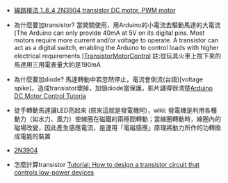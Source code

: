 * [線路接法 1_8_4 2N3904 transistor DC motor, PWM motor](https://github.com/iirobotti/imatran-voima/wiki/1_8_4-2N3904-transistor-DC-motor,-PWM-motor)

* 為什麼要加transistor? 當開關使用，用Arduino的小電流去驅動馬達的大電流 (The Arduino can only provide 40mA at 5V on its digital pins. Most motors require more current and/or voltage to operate. A transistor can act as a digital switch, enabling the Arduino to control loads with higher electrical requirements.)[TransistorMotorControl](https://www.arduino.cc/en/Tutorial/TransistorMotorControl) 註:從玩具火車上拔下來的馬達用三用電表量大約是190mA

* 為什麼要加diode? 馬達轉動中若忽然停止，電流會倒流(台語)[voltage spike]，造成transistor壞掉，加個diode當保護，影片講得很清楚[Arduino DC Motor Control Tutoria](https://www.youtube.com/watch?v=sOz41WQF7wE)

* 徒手轉動馬達讓LED亮起來 (原來這就是發電機阿)，wiki: 發電機是利用各種動力（如水力、風力）使線圈在磁鐵的兩極間轉動；當線圈轉動時，線圈內的磁場改變，因此產生感應電流，是運用「電磁感應」原理將動力所作的功轉換成電能的裝置

* [2N3904](https://www.youtube.com/watch?v=KR5tdKQ7xHg&t=11s)

* 怎麼計算transistor [Tutorial: How to design a transistor circuit that controls low-power devices](https://www.youtube.com/watch?v=8DMZSxS-xVc)
